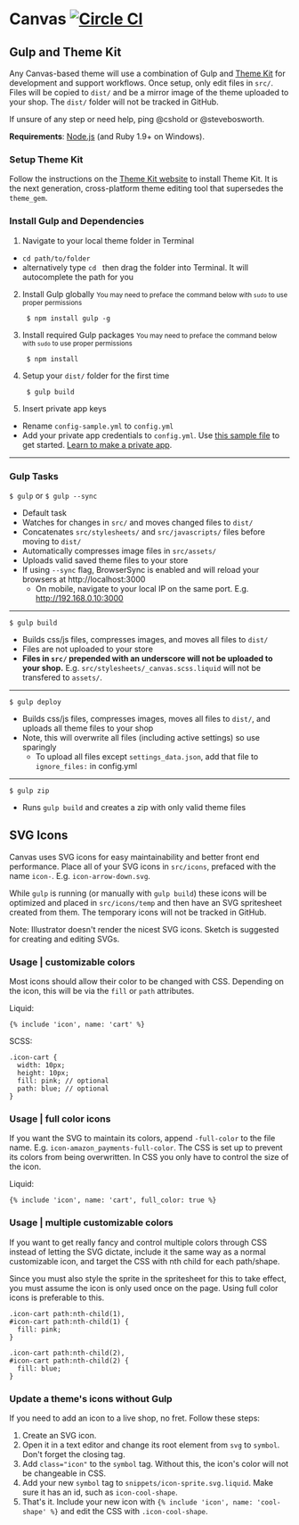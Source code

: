Canvas [![Circle CI](https://circleci.com/gh/Shopify/canvas.svg?style=svg&circle-token=7b55fa8bdc61003d81a45d4d550621646e08d117)](https://circleci.com/gh/Shopify/canvas)
=====================

Gulp and Theme Kit
---------------------

Any Canvas-based theme will use a combination of Gulp and [Theme Kit](https://github.com/Shopify/themekit) for development and support workflows. Once setup, only edit files in `src/`. Files will be copied to `dist/` and be a mirror image of the theme uploaded to your shop. The `dist/` folder will not be tracked in GitHub.

If unsure of any step or need help, ping @cshold or @stevebosworth.

__Requirements__: [Node.js](http://nodejs.org/) (and Ruby 1.9+ on Windows).

### Setup Theme Kit

Follow the instructions on the [Theme Kit website](http://themekit.cat/) to install Theme Kit. It is the next generation, cross-platform theme editing tool that supersedes the `theme_gem`.

### Install Gulp and Dependencies

1. Navigate to your local theme folder in Terminal
  - `cd path/to/folder`
  - alternatively type `cd ` then drag the folder into Terminal. It will autocomplete the path for you

2. Install Gulp globally
<small>You may need to preface the command below with `sudo` to use proper permissions</small>

        $ npm install gulp -g

3. Install required Gulp packages
<small>You may need to preface the command below with `sudo` to use proper permissions</small>

        $ npm install

4. Setup your `dist/` folder for the first time

        $ gulp build

5. Insert private app keys
  - Rename `config-sample.yml` to `config.yml`
  - Add your private app credentials to `config.yml`. Use [this sample file](https://github.com/Shopify/canvas/blob/master/config-sample.yml) to get started. [Learn to make a private app](http://docs.shopify.com/api/authentication/creating-a-private-app).

----------

### Gulp Tasks
`$ gulp`
or
`$ gulp --sync`
- Default task
- Watches for changes in `src/` and moves changed files to `dist/`
- Concatenates `src/stylesheets/` and `src/javascripts/` files before moving to `dist/`
- Automatically compresses image files in `src/assets/`
- Uploads valid saved theme files to your store
- If using `--sync` flag, BrowserSync is enabled and will reload your browsers at http://localhost:3000
  - On mobile, navigate to your local IP on the same port. E.g. http://192.168.0.10:3000

----------

`$ gulp build`
- Builds css/js files, compresses images, and moves all files to `dist/`
- Files are not uploaded to your store
- __Files in `src/` prepended with an underscore will not be uploaded to your shop.__ E.g. `src/stylesheets/_canvas.scss.liquid` will not be transfered to `assets/`.

----------

`$ gulp deploy`
- Builds css/js files, compresses images, moves all files to `dist/`, and uploads all theme files to your shop
- Note, this will overwrite all files (including active settings) so use sparingly
  - To upload all files except `settings_data.json`, add that file to `ignore_files:` in config.yml

----------

`$ gulp zip`
- Runs `gulp build` and creates a zip with only valid theme files


SVG Icons
---------------------

Canvas uses SVG icons for easy maintainability and better front end performance. Place all of your SVG icons in `src/icons`, prefaced with the name `icon-`. E.g. `icon-arrow-down.svg`.

While `gulp` is running (or manually with `gulp build`) these icons will be optimized and placed in `src/icons/temp` and then have an SVG spritesheet created from them. The temporary icons will not be tracked in GitHub.

Note: Illustrator doesn't render the nicest SVG icons. Sketch is suggested for creating and editing SVGs.

### Usage | customizable colors

Most icons should allow their color to be changed with CSS. Depending on the icon, this will be via the `fill` or `path` attributes.

Liquid:
```
{% include 'icon', name: 'cart' %}
```

SCSS:
```
.icon-cart {
  width: 10px;
  height: 10px;
  fill: pink; // optional
  path: blue; // optional
}
```

### Usage | full color icons

If you want the SVG to maintain its colors, append `-full-color` to the file name. E.g. `icon-amazon_payments-full-color`. The CSS is set up to prevent its colors from being overwritten. In CSS you only have to control the size of the icon.

Liquid:
```
{% include 'icon', name: 'cart', full_color: true %}
```

### Usage | multiple customizable colors

If you want to get really fancy and control multiple colors through CSS instead of letting the SVG dictate, include it the same way as a normal customizable icon, and target the CSS with nth child for each path/shape.

Since you must also style the sprite in the spritesheet for this to take effect, you must assume the icon is only used once on the page. Using full color icons is preferable to this.

```
.icon-cart path:nth-child(1),
#icon-cart path:nth-child(1) {
  fill: pink;
}

.icon-cart path:nth-child(2),
#icon-cart path:nth-child(2) {
  fill: blue;
}
```

### Update a theme's icons without Gulp

If you need to add an icon to a live shop, no fret. Follow these steps:

1. Create an SVG icon.
2. Open it in a text editor and change its root element from `svg` to `symbol`. Don't forget the closing tag.
3. Add `class="icon"` to the `symbol` tag. Without this, the icon's color will not be changeable in CSS.
4. Add your new `symbol` tag to `snippets/icon-sprite.svg.liquid`. Make sure it has an id, such as `icon-cool-shape`.
5. That's it. Include your new icon with `{% include 'icon', name: 'cool-shape' %}` and edit the CSS with `.icon-cool-shape`.
